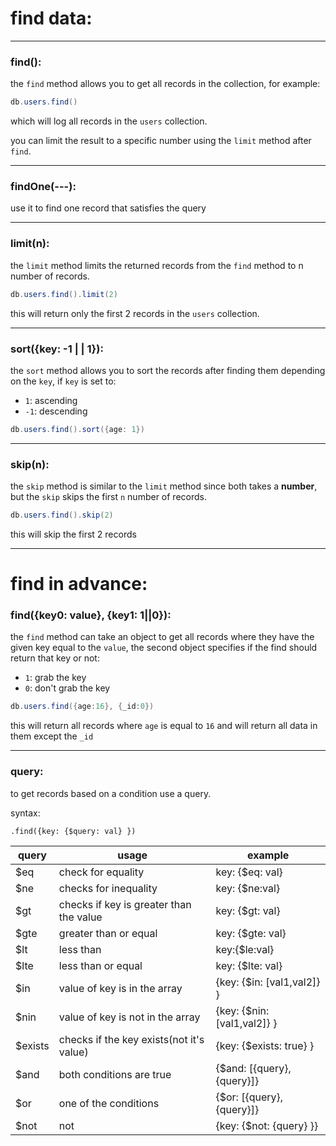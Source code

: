 # find data:

---

### find():

the `find` method allows you to get all records in the collection, for example:

```powershell
db.users.find()
```

which will log all records in the `users` collection.

you can limit the result to a specific number using the `limit` method after `find`.

---

### findOne(---):

use it to find one record that satisfies the query

---

### limit(n):

the `limit` method limits the returned records from the `find` method to n number of records.

```powershell
db.users.find().limit(2)
```

this will return only the first 2 records in the `users` collection.

---

### sort({key: -1 | | 1}):

the `sort` method allows you to sort the records after finding them depending on the `key`, if `key` is set to:

- `1`: ascending
- `-1`: descending

```powershell
db.users.find().sort({age: 1})
```

---

### skip(n):

the `skip` method is similar to the `limit` method since both takes a **number**, but the `skip` skips the first `n` number of records.

```powershell
db.users.find().skip(2)
```

this will skip the first 2 records

---

# find in advance:

### find({key0: value}, {key1: 1||0}):

the `find` method can take an object to get all records where they have the given key equal to the `value`, the second object specifies if the find should return that key or not:

- `1`: grab the key
- `0`: don't grab the key

```powershell
db.users.find({age:16}, {_id:0})
```

this will return all records where `age` is equal to `16` and will return all data in them except the `_id`

---

### query:

to get records based on a condition use a query.

syntax:

```.find({key: {$query: val} })```


| query   | usage   | example   |
|---------| --------- | --------- |
| $eq  | check for equality | key: {$eq: val} |
| $ne  | checks for inequality | key: {$ne:val} |
| $gt  | checks if key is greater than the value | key: {$gt: val} |
| $gte | greater than or equal | key: {$gte: val} |
| $lt  | less than | key:{$le:val} |
| $lte | less than or equal | key: {$lte: val} |
| $in  | value of key is in the array | {key: {$in: [val1,val2]} } |
| $nin | value of key is not in the array | {key: {$nin: [val1,val2]} } |
| $exists | checks if the key exists(not it's value) | {key: {$exists: true} } |
| $and | both conditions are true | {$and: [{query}, {query}]} |
| $or | one of the conditions | {$or: [{query}, {query}]} |
| $not | not | {key: {$not: {query} }} |
```
